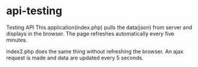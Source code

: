 # api-testing

Testing API
This application(index.php) pulls the data(json) from server and displays in the browser. The page refreshes automatically every five minutes.

index2.php does the same thing without refreshing the browser. An ajax request is made and data are updated every 5 seconds.

